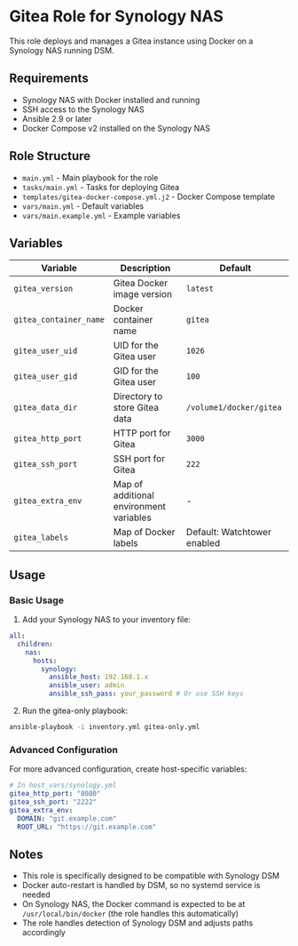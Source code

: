 # Gitea Role for Synology NAS

This role deploys and manages a Gitea instance using Docker on a Synology NAS running DSM.

## Requirements

- Synology NAS with Docker installed and running
- SSH access to the Synology NAS
- Ansible 2.9 or later
- Docker Compose v2 installed on the Synology NAS

## Role Structure

- `main.yml` - Main playbook for the role
- `tasks/main.yml` - Tasks for deploying Gitea
- `templates/gitea-docker-compose.yml.j2` - Docker Compose template
- `vars/main.yml` - Default variables
- `vars/main.example.yml` - Example variables

## Variables

| Variable               | Description                             | Default                     |
| ---------------------- | --------------------------------------- | --------------------------- |
| `gitea_version`        | Gitea Docker image version              | `latest`                    |
| `gitea_container_name` | Docker container name                   | `gitea`                     |
| `gitea_user_uid`       | UID for the Gitea user                  | `1026`                      |
| `gitea_user_gid`       | GID for the Gitea user                  | `100`                       |
| `gitea_data_dir`       | Directory to store Gitea data           | `/volume1/docker/gitea`     |
| `gitea_http_port`      | HTTP port for Gitea                     | `3000`                      |
| `gitea_ssh_port`       | SSH port for Gitea                      | `222`                       |
| `gitea_extra_env`      | Map of additional environment variables | -                           |
| `gitea_labels`         | Map of Docker labels                    | Default: Watchtower enabled |

## Usage

### Basic Usage

1. Add your Synology NAS to your inventory file:

```yaml
all:
  children:
    nas:
      hosts:
        synology:
          ansible_host: 192.168.1.x
          ansible_user: admin
          ansible_ssh_pass: your_password # Or use SSH keys
```

2. Run the gitea-only playbook:

```bash
ansible-playbook -i inventory.yml gitea-only.yml
```

### Advanced Configuration

For more advanced configuration, create host-specific variables:

```yaml
# In host_vars/synology.yml
gitea_http_port: "8080"
gitea_ssh_port: "2222"
gitea_extra_env:
  DOMAIN: "git.example.com"
  ROOT_URL: "https://git.example.com"
```

## Notes

- This role is specifically designed to be compatible with Synology DSM
- Docker auto-restart is handled by DSM, so no systemd service is needed
- On Synology NAS, the Docker command is expected to be at `/usr/local/bin/docker` (the role handles this automatically)
- The role handles detection of Synology DSM and adjusts paths accordingly
